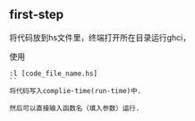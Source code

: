 ## first-step 

将代码放到hs文件里，终端打开所在目录运行ghci，

使用
```ghci
:l [code_file_name.hs]
``
将代码写入complie-time(run-time)中.

然后可以直接输入函数名（填入参数）运行.
